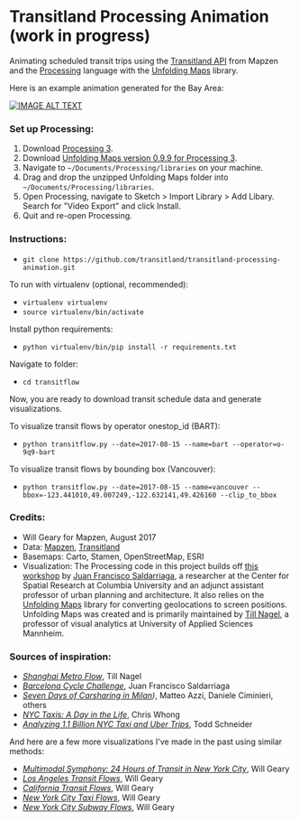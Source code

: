 # Transitland Processing Animation (work in progress)
Animating scheduled transit trips using the [Transitland API](https://transit.land/) from Mapzen and the [Processing](https://processing.org/) language with the [Unfolding Maps](http://unfoldingmaps.org/) library.

Here is an example animation generated for the Bay Area:

[![IMAGE ALT TEXT](http://i.imgur.com/22mNuxp.jpg)](https://vimeo.com/226987064 "Bay Area Transit Flows")

### Set up Processing:
1. Download [Processing 3](https://processing.org/).
2. Download [Unfolding Maps version 0.9.9 for Processing 3](http://services.informatik.hs-mannheim.de/~nagel/GDV/Unfolding_for_processing_0.9.9beta.zip).
3. Navigate to `~/Documents/Processing/libraries` on your machine.
4. Drag and drop the unzipped Unfolding Maps folder into `~/Documents/Processing/libraries`.
5. Open Processing, navigate to Sketch > Import Library > Add Libary. Search for "Video Export" and click Install.
6. Quit and re-open Processing.

### Instructions:
- `git clone https://github.com/transitland/transitland-processing-animation.git`

To run with virtualenv (optional, recommended):
- `virtualenv virtualenv`
- `source virtualenv/bin/activate`

Install python requirements:
- `python virtualenv/bin/pip install -r requirements.txt`

Navigate to folder:
- `cd transitflow`

Now, you are ready to download transit schedule data and generate visualizations.

To visualize transit flows by operator onestop_id (BART):
- `python transitflow.py --date=2017-08-15 --name=bart --operator=o-9q9-bart`

To visualize transit flows by bounding box (Vancouver):
- `python transitflow.py --date=2017-08-15 --name=vancouver --bbox=-123.441010,49.007249,-122.632141,49.426160 --clip_to_bbox`

### Credits:
- Will Geary for Mapzen, August 2017
- Data: [Mapzen](https://mapzen.com/), [Transitland](https://transit.land/)
- Basemaps: Carto, Stamen, OpenStreetMap, ESRI
- Visualization: The Processing code in this project builds off [this workshop](https://github.com/juanfrans-courses/DataScienceSocietyWorkshop) by [Juan Francisco Saldarriaga](http://juanfrans.com/), a researcher at the Center for Spatial Research at Columbia University and an adjunct assistant professor of urban planning and architecture. It also relies on the [Unfolding Maps](http://unfoldingmaps.org/) library for converting geolocations to screen positions. Unfolding Maps was created and is primarily maintained by [Till Nagel](http://tillnagel.com/), a professor of visual analytics at University of Applied Sciences Mannheim.

### Sources of inspiration:
- *[Shanghai Metro Flow](http://tillnagel.com/2013/12/shanghai-metro-flow/)*, Till Nagel
- *[Barcelona Cycle Challenge](http://juanfrans.com/projects/barcelonaCycleChallenge.html)*, Juan Francisco Saldarriaga
- *[Seven Days of Carsharing in Milan](http://labs.densitydesign.org/carsharing/))*, Matteo Azzi, Daniele Ciminieri, others
- *[NYC Taxis: A Day in the Life](http://chriswhong.github.io/nyctaxi/)*, Chris Whong
- *[Analyzing 1.1 Billion NYC Taxi and Uber Trips](http://toddwschneider.com/posts/analyzing-1-1-billion-nyc-taxi-and-uber-trips-with-a-vengeance/)*, Todd Schneider

And here are a few more visualizations I've made in the past using similar methods:
- *[Multimodal Symphony: 24 Hours of Transit in New York City](https://vimeo.com/212484620)*, Will Geary
- *[Los Angeles Transit Flows](https://vimeo.com/227178693)*, Will Geary
- *[California Transit Flows](https://vimeo.com/227178693)*, Will Geary
- *[New York City Taxi Flows](https://vimeo.com/210264431)*, Will Geary
- *[New York City Subway Flows](https://vimeo.com/194378581)*, Will Geary
